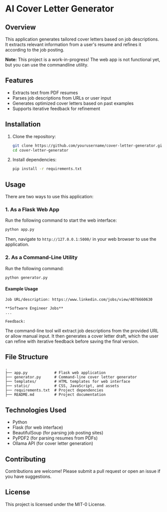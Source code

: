 # AI Cover Letter Generator

## Overview

This application generates tailored cover letters based on job descriptions. It extracts relevant information from a user's resume and refines it according to the job posting.

**Note:** This project is a work-in-progress! The web app is not functional yet, but you can use the commandline utility.

## Features

- Extracts text from PDF resumes
- Parses job descriptions from URLs or user input
- Generates optimized cover letters based on past examples
- Supports iterative feedback for refinement

## Installation

1. Clone the repository:
   ```sh
   git clone https://github.com/yourusername/cover-letter-generator.git
   cd cover-letter-generator
   ```
2. Install dependencies:
   ```sh
   pip install -r requirements.txt
   ```

## Usage

There are two ways to use this application:

### 1. As a Flask Web App

Run the following command to start the web interface:

```sh
python app.py
```

Then, navigate to `http://127.0.0.1:5000/` in your web browser to use the application.

### 2. As a Command-Line Utility

Run the following command:

```sh
python generator.py
```

#### Example Usage

```
Job URL/description: https://www.linkedin.com/jobs/view/4076660630

**Software Engineer Jobs**
...

Feedback:
```

The command-line tool will extract job descriptions from the provided URL or allow manual input. It then generates a cover letter draft, which the user can refine with iterative feedback before saving the final version.

## File Structure

```
.
├── app.py            # Flask web application
├── generator.py      # Command-line cover letter generator
├── templates/        # HTML templates for web interface
├── static/           # CSS, JavaScript, and assets
├── requirements.txt  # Project dependencies
├── README.md         # Project documentation
```

## Technologies Used

- Python
- Flask (for web interface)
- BeautifulSoup (for parsing job posting sites)
- PyPDF2 (for parsing resumes from PDFs)
- Ollama API (for cover letter generation)

## Contributing

Contributions are welcome! Please submit a pull request or open an issue if you have suggestions.

## License

This project is licensed under the MIT-0 License.
